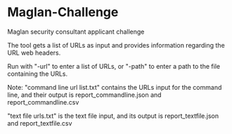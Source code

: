 # Maglan-Challenge
Maglan security consultant applicant challenge

The tool gets a list of URLs as input and provides information regarding the URL web headers.

Run with "-url" to enter a list of URLs, or "-path" to enter a path to the file containing the URLs.

Note: "command line url list.txt" contains the URLs input for the command line, and their output is report_commandline.json and report_commandline.csv

"text file urls.txt" is the text file input, and its output is report_textfile.json and report_textfile.csv